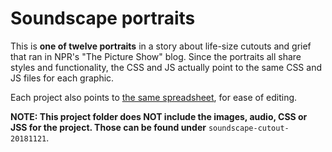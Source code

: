 # Soundscape portraits

This is **one of twelve portraits** in a story about life-size cutouts and grief that ran in NPR's "The Picture Show" blog. Since the portraits all share styles and functionality, the CSS and JS actually point to the same CSS and JS files for each graphic.

Each project also points to [the same spreadsheet](https://docs.google.com/spreadsheets/d/1jewDpnsAQ9oh73U3sGMDrUQb5v3SBLT2kpLrRZve-wc/edit#gid=0), for ease of editing.

**NOTE: This project folder does NOT include the images, audio, CSS or JSS for the
project. Those can be found under** `soundscape-cutout-20181121`.
